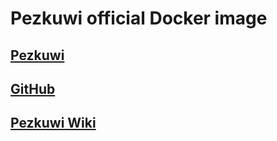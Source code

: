 # Pezkuwi official Docker image

## [Pezkuwi](https://pezkuwi.com/)

## [GitHub](https://github.com/paritytech/pezkuwi)

## [Pezkuwi Wiki](https://wiki.pezkuwi.network/)
